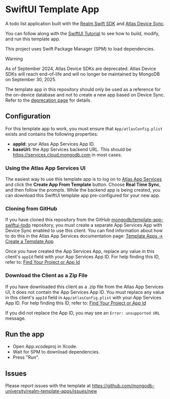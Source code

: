 # SwiftUI Template App

A todo list application built with the [Realm Swift SDK](https://www.mongodb.com/docs/realm/sdk/swift/) and [Atlas Device Sync](https://www.mongodb.com/docs/atlas/app-services/sync/).

You can follow along with the [SwiftUI Tutorial](https://www.mongodb.com/docs/atlas/app-services/tutorial/swiftui/) to see how to build, modify, and
run this template app.

This project uses Swift Package Manager (SPM) to load dependencies.

> [!WARNING]
> As of September 2024, Atlas Device SDKs are deprecated. Atlas Device SDKs
> will reach end-of-life and will no longer be maintained by MongoDB on
> September 30, 2025.
>
> The template app in this repository should only be used as a reference for
> the on-device database and not to create a new app based on Device Sync.
> Refer to the [deprecation page](https://www.mongodb.com/docs/atlas/device-sdks/>deprecation/) for details.

## Configuration

For this template app to work, you must ensure that `App/atlasConfig.plist` exists and contains the following properties:

- **appId:** your Atlas App Services App ID.
- **baseUrl:** the App Services backend URL. This should be https://services.cloud.mongodb.com in most cases.

### Using the Atlas App Services UI

The easiest way to use this template app is to log on to [Atlas App Services](https://services.cloud.mongodb.com) and click the **Create App From Template** button. Choose
**Real Time Sync**, and then follow the prompts. While the backend app is being
created, you can download this SwiftUI template app pre-configured for your new
app.

### Cloning from GitHub

If you have cloned this repository from the GitHub
[mongodb/template-app-swiftui-todo](https://github.com/mongodb/template-app-swiftui-todo.git)
repository, you must create a separate App Services App with Device Sync
enabled to use this client. You can find information about how to do this
in the Atlas App Services documentation page:
[Template Apps -> Create a Template App](https://www.mongodb.com/docs/atlas/app-services/reference/template-apps/)

Once you have created the App Services App, replace any value in this client's
`appId` field with your App Services App ID. For help finding this ID, refer
to: [Find Your Project or App Id](https://www.mongodb.com/docs/atlas/app-services/reference/find-your-project-or-app-id/)

### Download the Client as a Zip File

If you have downloaded this client as a .zip file from the Atlas App Services
UI, it does not contain the App Services App ID. You must replace any value
in this client's `appId` field in `App/atlasConfig.plist` with your App Services
App ID. For help finding this ID, refer to:
[Find Your Project or App Id](https://www.mongodb.com/docs/atlas/app-services/reference/find-your-project-or-app-id/)

If you did not replace the App ID, you may see an `Error: unsupported URL` message.

## Run the app

- Open App.xcodeproj in Xcode.
- Wait for SPM to download dependencies.
- Press "Run".

## Issues

Please report issues with the template at https://github.com/mongodb-university/realm-template-apps/issues/new
